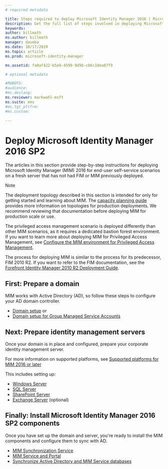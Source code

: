 ```yaml
---
# required metadata

title: Steps required to deploy Microsoft Identity Manager 2016 | Microsoft Docs
description: Get the full list of steps involved in deploying Microsoft Identity Manager 2016, from preparing the environment to configuring the portals.
keywords:
author: billmath
ms.author: billmath
manager: daveba
ms.date: 10/17/2019
ms.topic: article
ms.prod: microsoft-identity-manager

ms.assetid: fa0af422-b5e9-4599-9d9b-cb6c18ea07f9

# optional metadata

#ROBOTS:
#audience:
#ms.devlang:
ms.reviewer: markwahl-msft
ms.suite: ems
#ms.tgt_pltfrm:
#ms.custom:

---
```


# Deploy Microsoft Identity Manager 2016 SP2
The articles in this section provide step-by-step instructions for deploying Microsoft Identity Manager (MIM) 2016 for end-user self-service scenarios on a fresh server that has not had FIM or MIM previously deployed.

> [!NOTE]
> The deployment topology described in this section is intended for only for getting started and learning about MIM.  The [capacity planning guide](capacity-planning-guide.md) provides more information on topologies for production deployments.  We recommend reviewing that documentation before deploying MIM for production scale or use.

The privileged access management scenario is deployed differently than other MIM scenarios, as it requires a dedicated bastion forest environment.  If you want to learn more about deploying MIM for Privileged Access Management, see [Configure the MIM environment for Privileged Access Management](./pam/configuring-mim-environment-for-pam.md).

The process for deploying MIM is similar to the process for its predecessor, FIM 2010 R2. If you want to refer to the FIM documentation, see the [Forefront Identity Manager 2010 R2 Deployment Guide](https://technet.microsoft.com/library/jj134310).

## First: Prepare a domain
MIM works with Active Directory (AD), so follow these steps to configure your AD domain controller.
- [Domain setup](preparing-domain.md) or
- [Domain setup for Group Managed Service Accounts](preparing-domain-gmsa.md)


## Next: Prepare identity management servers
Once your domain is in place and configured, prepare your corporate identity management server.

For more information on supported platforms, see [Supported platforms for MIM 2016 or later](microsoft-identity-manager-2016-supported-platforms.md)

 This includes setting up:
- [Windows Server](prepare-server-ws2016.md)
- [SQL Server](prepare-server-sql2016.md)
- [SharePoint Server](prepare-server-sharepoint.md)
- [Exchange Server](prepare-server-exchange.md) (optional)

## Finally: Install Microsoft Identity Manager 2016 SP2 components
Once you have set up the domain and server, you're ready to install the MIM components and configure them to sync with AD.
- [MIM Synchronization Service](install-mim-sync.md)
- [MIM Service and Portal](install-mim-service-portal.md)
- [Synchronize Active Directory and MIM Service databases](install-mim-sync-ad-service.md)
